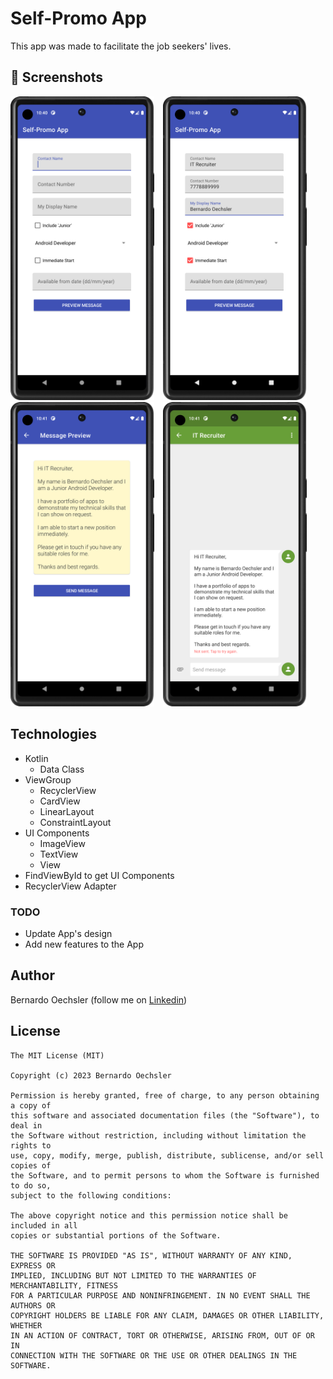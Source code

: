 # Self-Promo App
This app was made to facilitate the job seekers' lives.

## :camera_flash: Screenshots
<!-- You can add more screenshots here if you like -->
<img src="screenshot_main_screen.png" width="230">&emsp;<img src="screenshot_filled_main_screen.png" width="230">&emsp;<img src="screenshot_message_preview.png" width="230">&emsp;<img src="screenshot_message_sent.png" width="230">&emsp;

## Technologies
* Kotlin
  - Data Class
* ViewGroup
    * RecyclerView
    * CardView
    * LinearLayout
    * ConstraintLayout
* UI Components
  - ImageView
  - TextView
  - View
* FindViewById to get UI Components
* RecyclerView Adapter


### TODO
- Update App's design
- Add new features to the App

## Author
Bernardo Oechsler (follow me on [Linkedin](https://www.linkedin.com/in/bernardo-oechsler-b84995194))

## License
```
The MIT License (MIT)

Copyright (c) 2023 Bernardo Oechsler

Permission is hereby granted, free of charge, to any person obtaining a copy of
this software and associated documentation files (the "Software"), to deal in
the Software without restriction, including without limitation the rights to
use, copy, modify, merge, publish, distribute, sublicense, and/or sell copies of
the Software, and to permit persons to whom the Software is furnished to do so,
subject to the following conditions:

The above copyright notice and this permission notice shall be included in all
copies or substantial portions of the Software.

THE SOFTWARE IS PROVIDED "AS IS", WITHOUT WARRANTY OF ANY KIND, EXPRESS OR
IMPLIED, INCLUDING BUT NOT LIMITED TO THE WARRANTIES OF MERCHANTABILITY, FITNESS
FOR A PARTICULAR PURPOSE AND NONINFRINGEMENT. IN NO EVENT SHALL THE AUTHORS OR
COPYRIGHT HOLDERS BE LIABLE FOR ANY CLAIM, DAMAGES OR OTHER LIABILITY, WHETHER
IN AN ACTION OF CONTRACT, TORT OR OTHERWISE, ARISING FROM, OUT OF OR IN
CONNECTION WITH THE SOFTWARE OR THE USE OR OTHER DEALINGS IN THE SOFTWARE.
